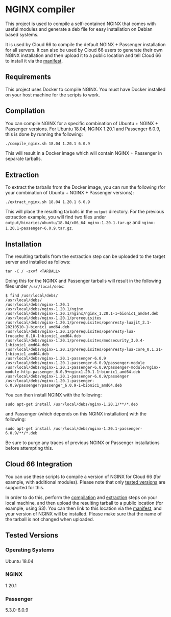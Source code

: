 
# NGINX compiler
This project is used to compile a self-contained NGINX that comes with useful modules and generate a deb file for easy installation on Debian based systems.

It is used by Cloud 66 to compile the default NGINX + Passenger installation for all servers. It can also be used by Cloud 66 users to generate their own NGINX installation and then upload it to a public location and tell Cloud 66 to install it via the [manifest](https://help.cloud66.com/rails/references/manifest-web-settings.html).

## Requirements
This project uses Docker to compile NGINX. You must have Docker installed on your host machine for the scripts to work.

## Compilation
You can compile NGINX for a specific combination of Ubuntu + NGINX + Passenger versions. For Ubuntu 18.04, NGINX 1.20.1 and Passenger 6.0.9, this is done by running the following:
```bash
./compile_nginx.sh 18.04 1.20.1 6.0.9
```

This will result in a Docker image which will contain NGINX + Passenger in separate tarballs.

## Extraction
To extract the tarballs from the Docker image, you can run the following (for your combination of Ubuntu + NGINX + Passenger versions):
```
./extract_nginx.sh 18.04 1.20.1 6.0.9
```

This will place the resulting tarballs in the `output` directory. For the previous extraction example, you will find two files under `output/binaries/ubuntu/18.04/x86_64`: `nginx-1.20.1.tar.gz` and `nginx-1.20.1-passenger-6.0.9.tar.gz`.

## Installation
The resulting tarballs from the extraction step can be uploaded to the target server and installed as follows:
```
tar -C / -zxvf <TARBALL>
```

Doing this for the NGINX and Passenger tarballs will result in the following files under `/usr/local/debs`:
```
$ find /usr/local/debs/
/usr/local/debs/
/usr/local/debs/nginx-1.20.1
/usr/local/debs/nginx-1.20.1/nginx
/usr/local/debs/nginx-1.20.1/nginx/nginx_1.20.1-1~bionic1_amd64.deb
/usr/local/debs/nginx-1.20.1/prerequisites
/usr/local/debs/nginx-1.20.1/prerequisites/openresty-luajit_2.1-20210510-1~bionic1_amd64.deb
/usr/local/debs/nginx-1.20.1/prerequisites/openresty-lua-lrucache_0.10-1~bionic1_amd64.deb
/usr/local/debs/nginx-1.20.1/prerequisites/modsecurity_3.0.4-1~bionic1_amd64.deb
/usr/local/debs/nginx-1.20.1/prerequisites/openresty-lua-core_0.1.21-1~bionic1_amd64.deb
/usr/local/debs/nginx-1.20.1-passenger-6.0.9
/usr/local/debs/nginx-1.20.1-passenger-6.0.9/passenger-module
/usr/local/debs/nginx-1.20.1-passenger-6.0.9/passenger-module/nginx-module-http-passenger_6.0.9+nginx1.20.1-1~bionic1_amd64.deb
/usr/local/debs/nginx-1.20.1-passenger-6.0.9/passenger
/usr/local/debs/nginx-1.20.1-passenger-6.0.9/passenger/passenger_6.0.9-1~bionic1_amd64.deb
```

You can then install NGINX with the following:
```
sudo apt-get install /usr/local/debs/nginx-1.20.1/**/*.deb
```

and Passenger (which depends on this NGINX installation) with the following:
```
sudo apt-get install /usr/local/debs/nginx-1.20.1-passenger-6.0.9/**/*.deb
```

Be sure to purge any traces of previous NGINX or Passenger installations before attempting this.

## Cloud 66 Integration
You can use these scripts to compile a version of NGINX for Cloud 66 (for example, with additional modules). Please note that only [tested versions](#tested-versions) are supported for this.

In order to do this, perform the [compilation](#compilation) and [extraction](#extraction) steps on your local machine, and then upload the resulting tarball to a public location (for example, using S3). You can then link to this location via the [manifest](https://help.cloud66.com/rails/references/manifest-web-settings.html), and your version of NGINX will be installed. Please make sure that the name of the tarball is not changed when uploaded.

## Tested Versions
### Operating Systems
Ubuntu 18.04
### NGINX
1.20.1
### Passenger
5.3.0-6.0.9
